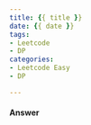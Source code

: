 ```yaml
---
title: {{ title }}
date: {{ date }}
tags:
- Leetcode
- DP
categories: 
- Leetcode Easy
- DP

---
```


#### Answer
```c

```
